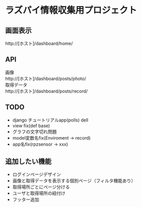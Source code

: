 # ラズパイ情報収集用プロジェクト

## 画面表示

http://[ホスト]/dashboard/home/  

## API

画像  
http://[ホスト]/dashboard/posts/photo/  
取得データ  
http://[ホスト]/dashboard/posts/record/

## TODO

- django チュートリアルapp(polls) dell
- view fix(def base)
- グラフの文字切れ問題
- model変数名fix(Enviroment -> record)
- app名fix(rpzsensor -> xxx)

## 追加したい機能

- ログインページデザイン
- 画像と取得データを表示する個別ページ（フィルタ機能あり）
- 取得場所ごとにページ分ける
- ユーザと取得場所の紐付け
- フッター追加
